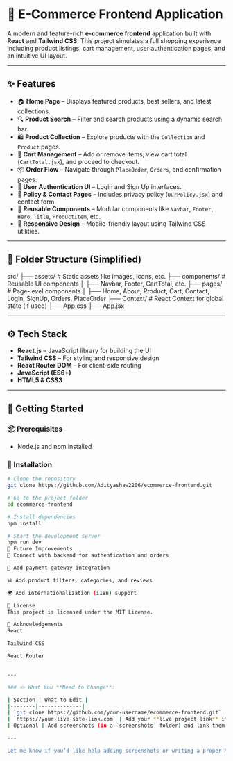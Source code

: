 # 🛒 E-Commerce Frontend Application

A modern and feature-rich **e-commerce frontend** application built with **React** and **Tailwind CSS**. This project simulates a full shopping experience including product listings, cart management, user authentication pages, and an intuitive UI layout.

---

## ✨ Features

- 🏠 **Home Page** – Displays featured products, best sellers, and latest collections.
- 🔍 **Product Search** – Filter and search products using a dynamic search bar.
- 🛍️ **Product Collection** – Explore products with the `Collection` and `Product` pages.
- 🛒 **Cart Management** – Add or remove items, view cart total (`CartTotal.jsx`), and proceed to checkout.
- 📦 **Order Flow** – Navigate through `PlaceOrder`, `Orders`, and confirmation pages.
- 👤 **User Authentication UI** – Login and Sign Up interfaces.
- 📑 **Policy & Contact Pages** – Includes privacy policy (`OurPolicy.jsx`) and contact form.
- 🔄 **Reusable Components** – Modular components like `Navbar`, `Footer`, `Hero`, `Title`, `ProductItem`, etc.
- 💬 **Responsive Design** – Mobile-friendly layout using Tailwind CSS utilities.

---

## 📁 Folder Structure (Simplified)

src/
├── assets/ # Static assets like images, icons, etc.
├── components/ # Reusable UI components
│ ├── Navbar, Footer, CartTotal, etc.
├── pages/ # Page-level components
│ ├── Home, About, Product, Cart, Contact, Login, SignUp, Orders, PlaceOrder
├── Context/ # React Context for global state (if used)
├── App.css
├── App.jsx     

---

## ⚙️ Tech Stack

- **React.js** – JavaScript library for building the UI
- **Tailwind CSS** – For styling and responsive design
- **React Router DOM** – For client-side routing
- **JavaScript (ES6+)**
- **HTML5 & CSS3**

---

## 🚀 Getting Started

### 📦 Prerequisites

- Node.js and npm installed

### 🔧 Installation

```bash
# Clone the repository
git clone https://github.com/Adityashaw2206/ecommerce-frontend.git

# Go to the project folder
cd ecommerce-frontend

# Install dependencies
npm install

# Start the development server
npm run dev
📌 Future Improvements
🔐 Connect with backend for authentication and orders

🧾 Add payment gateway integration

📊 Add product filters, categories, and reviews

🌍 Add internationalization (i18n) support

🧾 License
This project is licensed under the MIT License.

🙌 Acknowledgements
React

Tailwind CSS

React Router


---

### ✏️ What You **Need to Change**:

| Section | What to Edit |
|--------|--------------|
| `git clone https://github.com/your-username/ecommerce-frontend.git` | Replace `your-username` with your GitHub username |
| `https://your-live-site-link.com` | Add your **live project link** if hosted (e.g. on Vercel or Netlify) |
| Optional | Add screenshots (in a `screenshots` folder) and link them in a `Screenshots` section if you'd like |

---

Let me know if you’d like help adding screenshots or writing a proper MIT license file too!

